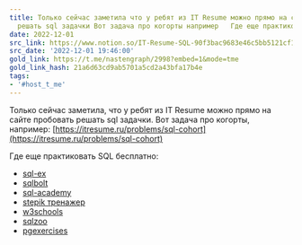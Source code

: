 ```yaml
---
title: Только сейчас заметила что у ребят из IT Resume можно прямо на сайте пробовать
  решать sql задачки Вот задача про когорты например   Где еще практикова
date: 2022-12-01
src_link: https://www.notion.so/IT-Resume-SQL-90f3bac9683e46c5bb5121cf14734f5e
src_date: '2022-12-01 19:46:00'
gold_link: https://t.me/nastengraph/2998?embed=1&mode=tme
gold_link_hash: 21a6d63cd9ab5701a5cd2a43bfa17b4e
tags:
- '#host_t_me'
---
```


Только сейчас заметила, что у ребят из IT Resume можно прямо на сайте пробовать решать sql задачки. Вот задача про когорты, например: [https://itresume.ru/problems/sql-cohort](https://itresume.ru/problems/sql-cohort)  
  
Где еще практиковать SQL бесплатно:  
- [sql-ex](https://www.sql-ex.ru/)  
- [sqlbolt](https://sqlbolt.com/)  
- [sql-academy](https://sql-academy.org/ru/trainer?sort=byId)  
- [stepik тренажер](https://stepik.org/course/63054/promo)  
- [w3schools](https://www.w3schools.com/sql/)  
- [sqlzoo](https://sqlzoo.net/wiki/SQL_Tutorial)  
- [pgexercises](https://pgexercises.com/questions/basic/selectall.html)